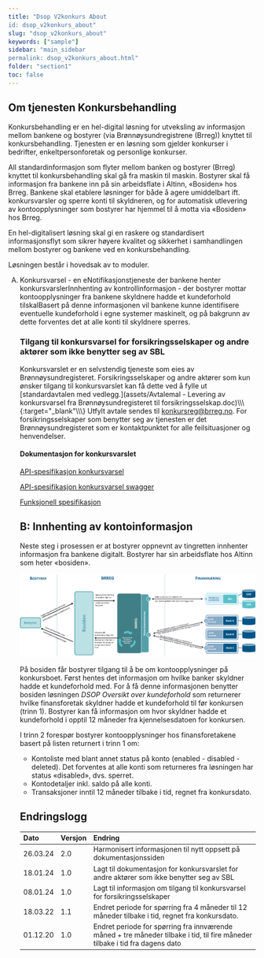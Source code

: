 ```yaml
---
title: "Dsop V2konkurs About
id: dsop_v2konkurs_about"
slug: "dsop_v2konkurs_about"
keywords: ["sample"]
sidebar: "main_sidebar
permalink: dsop_v2konkurs_about.html"
folder: "section1"
toc: false
---
```


## Om tjenesten Konkursbehandling

Konkursbehandling er en hel-digital løsning for utveksling av informasjon mellom bankene og bostyrer (via
Brønnøysundregistrene (Brreg)) knyttet til konkursbehandling. Tjenesten er en løsning som gjelder konkurser i bedrifter,
enkeltpersonforetak og personlige konkurser.

All standardinformasjon som flyter mellom banken og bostyrer (Brreg) knyttet til konkursbehandling skal gå fra maskin
til maskin. Bostyrer skal få informasjon fra bankene inn på sin arbeidsflate i Altinn, «Bosiden» hos Brreg. Bankene skal
etablere løsninger for både å agere umiddelbart ift. konkursvarsler og sperre konti til skyldneren, og for automatisk
utlevering av kontoopplysninger som bostyrer har hjemmel til å motta via «Bosiden» hos Brreg.

En hel-digitalisert løsning skal gi en raskere og standardisert informasjonsflyt som sikrer høyere kvalitet og sikkerhet
i samhandlingen mellom bostyrer og bankene ved en konkursbehandling.

Løsningen består i hovedsak av to moduler.

<ol type="A">
  <li>Konkursvarsel - en eNotifikasjonstjeneste der bankene henter konkursvarsler</l>Innhenting av kontrollinformasjon - der bostyrer mottar kontoopplysninger fra bankene skyldnere hadde et kundeforhold til</l>skal</u &amp;amp; gt; abonnere på tjenesten og skal dermed se om det er nye konkursvarsler tilgjengelig siden deres siste
spørring. Alle konkursvarslene inneholder informasjon om hvilken type konkursvarsel som er inntruffet og identifikator
på debitor i form av organisasjonsnummer eller fødselsnummer/D-nr.

Basert på denne informasjonen vil bankene kunne identifisere eventuelle kundeforhold i egne systemer maskinelt, og på
bakgrunn av dette forventes det at alle konti til skyldnere sperres.

### Tilgang til konkursvarsel for forsikringsselskaper og andre aktører som ikke benytter seg av SBL

Konkursvarslet er en selvstendig tjeneste som eies av Brønnøysundregisteret. Forsikringsselskaper og andre aktører som
kun ønsker tilgang til konkursvarslet kan få dette ved å fylle ut [standardavtalen med vedlegg.](assets/Avtalemal - Levering av konkursvarsel fra Brønnøysundregisteret til forsikringsselskap.doc)\\\\\\{:target="_blank"\\\\\\\}
Utfylt avtale sendes til [konkursreg@brreg.no](mailto:konkursreg@brreg.no). For forsikringsselskaper som benytter seg av
tjenesten er det Brønnøysundregisteret som er kontaktpunktet for alle feilsituasjoner og henvendelser.

#### Dokumentasjon for konkursvarslet

[API-spesifikasjon konkursvarsel](https://dokumentasjon.dsop.no/assets/Konkursvarsel-API-dokumentasjon.html)

[API-spesifikasjon konkursvarsel swagger](https://bitsnorge.github.io/dsop-konkursvarsel-api/)

[Funksjonell spesifikasjon](https://dokumentasjon.dsop.no/dsop_v2konkurs_functionalspecification.html)

## B: Innhenting av kontoinformasjon

Neste steg i prosessen er at bostyrer oppnevnt av tingretten innhenter informasjon fra bankene digitalt. Bostyrer har
sin arbeidsflate hos Altinn som heter «bosiden».

[![alt text](images/konkurs_01-2.png)](images/konkurs_01-2.png)

På bosiden får bostyrer tilgang til å be om kontoopplysninger på konkursboet.
Først hentes det informasjon om hvilke banker skyldner hadde et kundeforhold med. For å få denne informasjonen benytter
bosiden løsningen *DSOP Oversikt over kundeforhold* som returnerer hvilke finansforetak skyldner hadde et kundeforhold
til før konkursen (trinn 1). Bostyrer kan få informasjon om hvor skyldner hadde et kundeforhold i opptil 12 måneder fra
kjennelsesdatoen for konkursen.

I trinn 2 forespør bostyrer kontoopplysninger hos finansforetakene basert på listen returnert i trinn 1 om:
* Kontoliste med blant annet status på konto (enabled - disabled - deleted). Det forventes at alle konti som returneres fra løsningen har status «disabled», dvs. sperret.
* Kontodetaljer inkl. saldo på alle konti.
* Transaksjoner inntil 12 måneder tilbake i tid, regnet fra konkursdato.

## Endringslogg

| Dato | Versjon | Endring |
| ---------- | --------- | ------------------------------------------------------------------------------------------------------------------------------ |
| 26.03.24 | 2.0 | Harmonisert informasjonen til nytt oppsett på dokumentasjonssiden |
| 18.01.24 | 1.0 | Lagt til dokumentasjon for konkursvarslet for andre aktører som ikke benytter seg av SBL |
| 08.01.24 | 1.0 | Lagt til informasjon om tilgang til konkursvarsel for forsikringsselskaper |
| 18.03.22 | 1.1 | Endret periode for spørring fra 4 måneder til 12 måneder tilbake i tid, regnet fra konkursdato. |
| 01.12.20 | 1.0 | Endret periode for spørring fra innværende måned + tre måneder tilbake i tid, til fire måneder tilbake i tid fra dagens dato |

